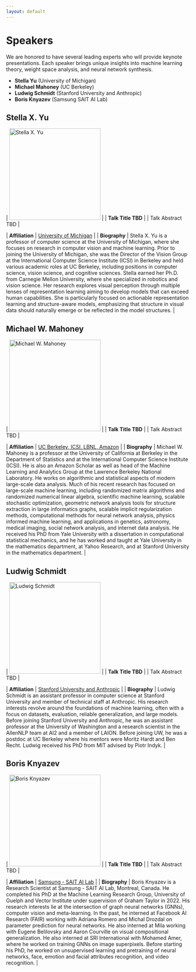 ```yaml
---
layout: default
---
```


# Speakers

We are honored to have several leading experts who will provide keynote presentations. Each speaker brings unique insights into machine learning theory, weight space analysis, and neural network synthesis.

- **Stella Yu** (University of Michigan)
- **Michael Mahoney** (UC Berkeley)
- **Ludwig Schmidt** (Stanford University and Anthropic)
- **Boris Knyazev** (Samsung SAIT AI Lab)



## Stella X. Yu

| <img src="/assets/images/speakers/stella_yu.jpg" alt="Stella X. Yu" height="250px" /> |
| **Talk Title TBD** |
| Talk Abstract TBD |

| **Affiliation** | [University of Michigan](https://web.eecs.umich.edu/~stellayu/) |
| **Biography** | Stella X. Yu is a professor of computer science at the University of Michigan, where she focuses on research in computer vision and machine learning. Prior to joining the University of Michigan, she was the Director of the Vision Group at the International Computer Science Institute (ICSI) in Berkeley and held various academic roles at UC Berkeley, including positions in computer science, vision science, and cognitive sciences. Stella earned her Ph.D. from Carnegie Mellon University, where she specialized in robotics and vision science. Her research explores visual perception through multiple lenses of representation learning aiming to develop models that can exceed human capabilities. She is particularly focused on actionable representation learning and structure-aware models, emphasizing that structure in visual data should naturally emerge or be reflected in the model structures.
 | 

## Michael W. Mahoney

| <img src="/assets/images/speakers/michael_mahoney.png" alt="Michael W. Mahoney" height="250px" /> |
| **Talk Title TBD** |
| Talk Abstract TBD |

| **Affiliation** | [UC Berkeley, ICSI, LBNL, Amazon](https://www.stat.berkeley.edu/~mmahoney/) |
| **Biography** | Michael W. Mahoney is a professor at the University of California at Berkeley in the Department of Statistics and at the International Computer Science Institute (ICSI).  He is also an Amazon Scholar as well as head of the Machine Learning and Analytics Group at the Lawrence Berkeley National Laboratory.  He works on algorithmic and statistical aspects of modern large-scale data analysis.  Much of his recent research has focused on large-scale machine learning, including randomized matrix algorithms and randomized numerical linear algebra, scientific machine learning, scalable stochastic optimization, geometric network analysis tools for structure extraction in large informatics graphs, scalable implicit regularization methods, computational methods for neural network analysis, physics informed machine learning, and applications in genetics, astronomy, medical imaging, social network analysis, and internet data analysis.  He received his PhD from Yale University with a dissertation in computational statistical mechanics, and he has worked and taught at Yale University in the mathematics department, at Yahoo Research, and at Stanford University in the mathematics department. | 

## Ludwig Schmidt

| <img src="/assets/images/speakers/ludwig_schmidt.jpg" alt="Ludwig Schmidt" height="250px" /> |
| **Talk Title TBD** |
| Talk Abstract TBD |

| **Affiliation** | [Stanford University and Anthropic](https://www.linkedin.com/in/ludwig-schmidt-87ba3612/) |
| **Biography** | Ludwig Schmidt is an assistant professor in computer science at Stanford University and member of technical staff at Anthropic. His research interests revolve around the foundations of machine learning, often with a focus on datasets, evaluation, reliable generalization, and large models. Before joining Stanford University and Anthropic, he was an assistant professor at the University of Washington and a research scientist in the AllenNLP team at AI2 and a member of LAION. Before joining UW, he was a postdoc at UC Berkeley where his mentors were Moritz Hardt and Ben Recht. Ludwig received his PhD from MIT advised by Piotr Indyk. | 

## Boris Knyazev

| <img src="/assets/images/speakers/boris_knyazev.jpg" alt="Boris Knyazev" height="250px" /> |
| **Talk Title TBD** |
| Talk Abstract TBD |

| **Affiliation** | [Samsung - SAIT AI Lab](https://bknyaz.github.io/) |
| **Biography** | Boris Knyazev is a Research Scientist at Samsung - SAIT AI Lab, Montreal, Canada. He completed his PhD at the Machine Learning Research Group, University of Guelph and Vector Institute under supervision of Graham Taylor in 2022. His research interests lie at the intersection of graph neural networks (GNNs), computer vision and meta-learning. In the past, he interned at Facebook AI Research (FAIR) working with Adriana Romero and Michal Drozdal on parameter prediction for neural networks. He also interned at Mila working with Eugene Belilovsky and Aaron Courville on visual compositional generalization. He also interned at SRI International with Mohamed Amer, where he worked on training GNNs on image superpixels. Before starting his PhD, he worked on unsupervised learning and pretraining of neural networks, face, emotion and facial attributes recognition, and video recognition. |

